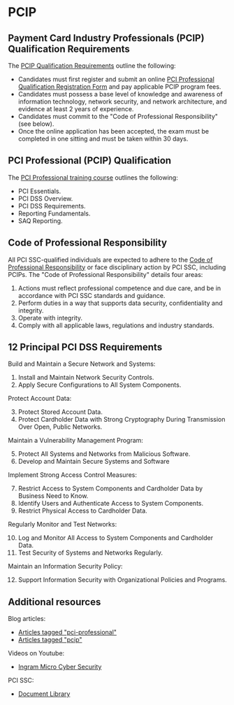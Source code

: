 # PCIP

## Payment Card Industry Professionals (PCIP) Qualification Requirements

The [PCIP Qualification Requirements](https://www.pcisecuritystandards.org/documents/pcip_qualification_requirements.pdf) outline the following:
- Candidates must first register and submit an online [PCI Professional Qualification Registration Form](https://programs.pcissc.org/pcipregistration.aspx) and pay applicable PCIP program fees.
- Candidates must possess a base level of knowledge and awareness of information technology, network security, and network architecture, and evidence at least 2 years of experience.
- Candidates must commit to the "Code of Professional Responsibility" (see below).
- Once the online application has been accepted, the exam must be completed in one sitting and must be taken within 30 days.


## PCI Professional (PCIP) Qualification

The [PCI Professional training course](https://www.pcisecuritystandards.org/program_training_and_qualification/pci_professional_qualification/) outlines the following:
- PCI Essentials.
- PCI DSS Overview.
- PCI DSS Requirements.
- Reporting Fundamentals.
- SAQ Reporting.


## Code of Professional Responsibility

All PCI SSC-qualified individuals are expected to adhere to the [Code of Professional Responsibility](https://www.pcisecuritystandards.org/document_library/) or face disciplinary action by PCI SSC, including PCIPs. The "Code of Professional Responsibility" details four areas:

1. Actions must reflect professional competence and due care, and be in accordance with PCI SSC
standards and guidance.
1. Perform duties in a way that supports data security, confidentiality and integrity.
1. Operate with integrity.
1. Comply with all applicable laws, regulations and industry standards.


## 12 Principal PCI DSS Requirements

Build and Maintain a Secure Network and Systems:

1. Install and Maintain Network Security Controls.
2. Apply Secure Configurations to All System Components.

Protect Account Data:

3. Protect Stored Account Data.
4. Protect Cardholder Data with Strong Cryptography During Transmission Over Open, Public Networks.

Maintain a Vulnerability Management Program:

5. Protect All Systems and Networks from Malicious Software.
6. Develop and Maintain Secure Systems and Software

Implement Strong Access Control Measures:

7. Restrict Access to System Components and Cardholder Data by Business Need to Know.
8. Identify Users and Authenticate Access to System Components.
9. Restrict Physical Access to Cardholder Data.

Regularly Monitor and Test Networks:

10. Log and Monitor All Access to System Components and Cardholder Data.
11. Test Security of Systems and Networks Regularly.

Maintain an Information Security Policy:

12. Support Information Security with Organizational Policies and Programs.


## Additional resources

Blog articles:
- [Articles tagged "pci-professional"](https://blog.pcisecuritystandards.org/topic/pci-professional)
- [Articles tagged "pcip"](https://blog.pcisecuritystandards.org/topic/pcip)

Videos on Youtube:
- [Ingram Micro Cyber Security](https://www.youtube.com/@ingrammicrocybersecurity6595)

PCI SSC:
- [Document Library](https://www.pcisecuritystandards.org/document_library/)

